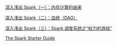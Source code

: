 [深入浅出 Spark（一）：内存计算的由来](https://www.infoq.cn/article/oPpQzsJIFopeBpzVcbx7)

[深入浅出 Spark（二）：血统（DAG）](https://www.infoq.cn/article/LBzKJPoaFAre5c0cI4ur)

[深入浅出 Spark（三）：Spark 调度系统之“权力的游戏”](https://www.infoq.cn/article/5aOHzQIaXX6NlHriLtSI)

[The Spark Starter Guide](https://hadoopsters.com/spark/)


